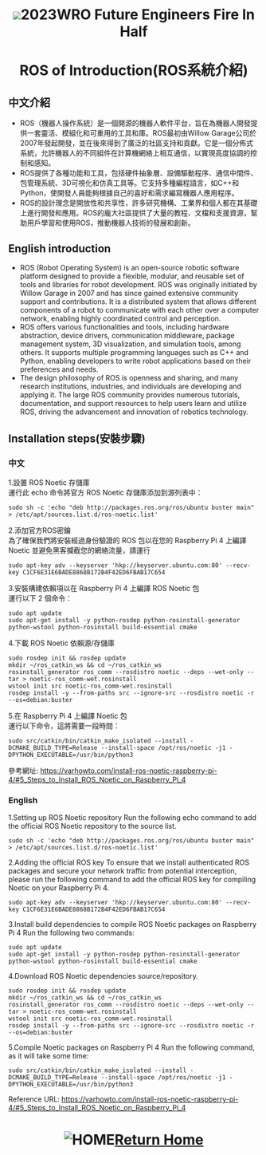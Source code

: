 # <div align="center"><img src=../../other/img/logo.jpg></img>2023WRO Future Engineers Fire In Half </div>
# <div align="center">ROS of Introduction(ROS系統介紹)</div> 
## 中文介紹

- ROS（機器人操作系統）是一個開源的機器人軟件平台，旨在為機器人開發提供一套靈活、模組化和可重用的工具和庫。ROS最初由Willow Garage公司於2007年發起開發，並在後來得到了廣泛的社區支持和貢獻。它是一個分佈式系統，允許機器人的不同組件在計算機網絡上相互通信，以實現高度協調的控制和感知。  
- ROS提供了各種功能和工具，包括硬件抽象層、設備驅動程序、通信中間件、包管理系統、3D可視化和仿真工具等。它支持多種編程語言，如C++和Python，使開發人員能夠根據自己的喜好和需求編寫機器人應用程序。
- ROS的設計理念是開放性和共享性，許多研究機構、工業界和個人都在其基礎上進行開發和應用。ROS的龐大社區提供了大量的教程、文檔和支援資源，幫助用戶學習和使用ROS，推動機器人技術的發展和創新。

## English introduction

- ROS (Robot Operating System) is an open-source robotic software platform designed to provide a flexible, modular, and reusable set of tools and libraries for robot development. ROS was originally initiated by Willow Garage in 2007 and has since gained extensive community support and contributions. It is a distributed system that allows different components of a robot to communicate with each other over a computer network, enabling highly coordinated control and perception.
- ROS offers various functionalities and tools, including hardware abstraction, device drivers, communication middleware, package management system, 3D visualization, and simulation tools, among others. It supports multiple programming languages such as C++ and Python, enabling developers to write robot applications based on their preferences and needs.
- The design philosophy of ROS is openness and sharing, and many research institutions, industries, and individuals are developing and applying it. The large ROS community provides numerous tutorials, documentation, and support resources to help users learn and utilize ROS, driving the advancement and innovation of robotics technology.

## Installation steps(安裝步驟)
### 中文
1.設置 ROS Noetic 存儲庫  
運行此 echo 命令將官方 ROS Noetic 存儲庫添加到源列表中：
```
sudo sh -c 'echo "deb http://packages.ros.org/ros/ubuntu buster main" > /etc/apt/sources.list.d/ros-noetic.list'
```
2.添加官方ROS密鑰  
為了確保我們將安裝經過身份驗證的 ROS 包以在您的 Raspberry Pi 4 上編譯 Noetic 並避免黑客攔截您的網絡流量，請運行
``````
sudo apt-key adv --keyserver 'hkp://keyserver.ubuntu.com:80' --recv-key C1CF6E31E6BADE8868B172B4F42ED6FBAB17C654
``````
3.安裝構建依賴項以在 Raspberry Pi 4 上編譯 ROS Noetic 包  
運行以下 2 個命令：  
``````
sudo apt update  
sudo apt-get install -y python-rosdep python-rosinstall-generator python-wstool python-rosinstall build-essential cmake  
``````
4.下載 ROS Noetic 依賴源/存儲庫  
``````
sudo rosdep init && rosdep update  
mkdir ~/ros_catkin_ws && cd ~/ros_catkin_ws  
rosinstall_generator ros_comm --rosdistro noetic --deps --wet-only --tar > noetic-ros_comm-wet.rosinstall  
wstool init src noetic-ros_comm-wet.rosinstall  
rosdep install -y --from-paths src --ignore-src --rosdistro noetic -r --os=debian:buster  
``````
5.在 Raspberry Pi 4 上編譯 Noetic 包  
運行以下命令，這將需要一段時間：  
```
sudo src/catkin/bin/catkin_make_isolated --install -DCMAKE_BUILD_TYPE=Release --install-space /opt/ros/noetic -j1 -DPYTHON_EXECUTABLE=/usr/bin/python3
```
參考網址: https://varhowto.com/install-ros-noetic-raspberry-pi-4/#5_Steps_to_Install_ROS_Noetic_on_Raspberry_Pi_4

### English
1.Setting up ROS Noetic repository
Run the following echo command to add the official ROS Noetic repository to the source list.
``````
sudo sh -c 'echo "deb http://packages.ros.org/ros/ubuntu buster main" > /etc/apt/sources.list.d/ros-noetic.list'
``````
2.Adding the official ROS key
To ensure that we install authenticated ROS packages and secure your network traffic from potential interception, please run the following command to add the official ROS key for compiling Noetic on your Raspberry Pi 4.
``````
sudo apt-key adv --keyserver 'hkp://keyserver.ubuntu.com:80' --recv-key C1CF6E31E6BADE8868B172B4F42ED6FBAB17C654
``````
3.Install build dependencies to compile ROS Noetic packages on Raspberry Pi 4
Run the following two commands:  
``````
sudo apt update  
sudo apt-get install -y python-rosdep python-rosinstall-generator python-wstool python-rosinstall build-essential cmake  
``````
4.Download ROS Noetic dependencies source/repository.
``````
sudo rosdep init && rosdep update  
mkdir ~/ros_catkin_ws && cd ~/ros_catkin_ws  
rosinstall_generator ros_comm --rosdistro noetic --deps --wet-only --tar > noetic-ros_comm-wet.rosinstall  
wstool init src noetic-ros_comm-wet.rosinstall  
rosdep install -y --from-paths src --ignore-src --rosdistro noetic -r --os=debian:buster  
``````
5.Compile Noetic packages on Raspberry Pi 4
Run the following command, as it will take some time:
``````
sudo src/catkin/bin/catkin_make_isolated --install -DCMAKE_BUILD_TYPE=Release --install-space /opt/ros/noetic -j1 -DPYTHON_EXECUTABLE=/usr/bin/python3
``````
Reference URL: https://varhowto.com/install-ros-noetic-raspberry-pi-4/#5_Steps_to_Install_ROS_Noetic_on_Raspberry_Pi_4


# <div align="center">![HOME](../../other/img/Home.jpg)[Return Home](../../)</div>  
